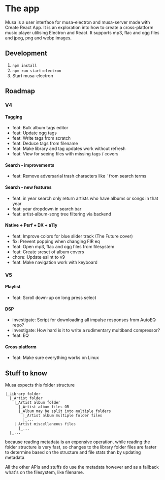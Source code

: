 # The app

Musa is a user interface for musa-electron and musa-server made with Create React App.
It is an exploration into how to create a cross-platform music player
utilising Electron and React. It supports mp3, flac and ogg files and
jpeg, png and webp images.

## Development

1. `npm install`
2. `npm run start:electron`
3. Start musa-electron

## Roadmap

### V4

#### Tagging

- feat: Bulk album tags editor
- feat: Update ogg tags
- feat: Write tags from scratch
- feat: Deduce tags from filename
- feat: Make library and tag updates work without refresh
- feat: View for seeing files with missing tags / covers

#### Search - improvements

- feat: Remove adversarial trash characters like ' from search terms

#### Search - new features

- feat: in year search only return artists who have albums or songs in that year
- feat: year dropdown in search bar
- feat: artist-album-song tree filtering via backend

#### Native + Perf + DX + a11y

- feat: Improve colors for blue slider track (The Future cover)
- fix: Prevent popping when changing FIR eq
- feat: Open mp3, flac and ogg files from filesystem
- feat: Create srcset of album covers
- chore: Update eslint to v9
- feat: Make navigation work with keyboard

### V5

#### Playlist

- feat: Scroll down-up on long press select

#### DSP

- investigate: Script for downloading all impulse responses from AutoEQ repo?
- investigate: How hard is it to write a rudimentary multiband compressor?
- feat: EQ

#### Cross platform

- feat: Make sure everything works on Linux

## Stuff to know

Musa expects this folder structure

```
|_Library folder
  |_Artist folder
    |_Artist album folder
      |_Artist album files OR
      |_Album may be split into multiple folders
        |_Artist album multiple folder files
        |_...
    | Artist miscellaneous files
      |_...
  |_...
```

because reading metadata is an expensive operation, while
reading the folder structure is very fast, so changes to the library folder files
are faster to determine based on the structure and file stats than by updating metadata.

All the other APIs and stuffs do use the metadata however and as a fallback
what's on the filesystem, like filename.
